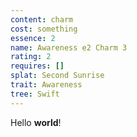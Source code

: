 ```yaml
---
content: charm
cost: something
essence: 2
name: Awareness e2 Charm 3
rating: 2
requires: []
splat: Second Sunrise
trait: Awareness
tree: Swift
---
```


Hello **world**!
